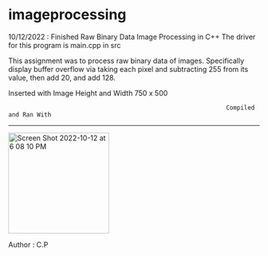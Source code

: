 # imageprocessing
10/12/2022 : Finished Raw Binary Data Image Processing in C++
The driver for this program is main.cpp in src

This assignment was to process raw binary data of images.
Specifically display buffer overflow via taking each pixel and subtracting 255 from its value,
then add 20, and add 128. 

Inserted with Image Height and Width 750 x 500

                                                                 Compiled and Ran With
_________________________________________________________________________________________________________________________________________________________
<img width="202" alt="Screen Shot 2022-10-12 at 6 08 10 PM" src="https://user-images.githubusercontent.com/25121761/195457212-36bcf40c-f2eb-4279-b5c8-f9c1d38aa69a.png">


Author : C.P
